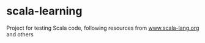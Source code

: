 # scala-learning
Project for testing Scala code, following resources from www.scala-lang.org and others
